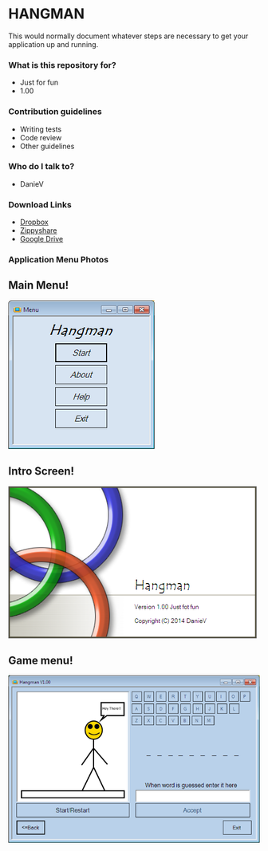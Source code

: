 # HANGMAN #

This would normally document whatever steps are necessary to get your application up and running.

### What is this repository for? ###

* Just for fun
* 1.00

### Contribution guidelines ###

* Writing tests
* Code review
* Other guidelines

### Who do I talk to? ###

* DanieV

### Download Links ###

* [Dropbox](https://www.dropbox.com/s/uhitjzl356uscqb/HGMAN.zip)
* [Zippyshare](http://www21.zippyshare.com/v/11731541/file.html)
* [Google Drive](https://drive.google.com/file/d/0B7tf5xM2okbZbVU2T2pBa2NnVTg/edit?usp=sharing)

### Application Menu Photos ###

## **Main Menu!** ##

![Menu.png](https://raw.githubusercontent.com/VaheDanielyan/Hangman/master/Resources/Menu.png)

## **Intro Screen!** ##

![Intro.png](https://raw.githubusercontent.com/VaheDanielyan/Hangman/master/Resources/Intro.png)

## **Game menu!** ##

![Game.png](https://raw.githubusercontent.com/VaheDanielyan/Hangman/master/Resources/Game.png)